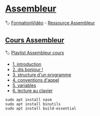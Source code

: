 # [Assembleur](#)

:label: [FormationVidéo](https://github.com/jasonchampagne/FormationVideo) - [Ressource Assembleur](https://github.com/jasonchampagne/FormationVideo/tree/master/Ressources/Assembleur)

## [Cours Assembleur](#)
:label: [Playlist Assembleur cours](https://github.com/jasonchampagne/FormationVideo/blob/master/Playlists/assembleur-cours.md)

+ [1. introduction](001_introduction/note.md)
+ [2. dis bonjour !](002_dis_bonjour/note.md)
+ [3. structure d'un programme](003_structure_d'un_programme/note.md)
+ [4. conventions d'appel](004_conventions_d'appel/note.md)
+ [5. variables](005_variables/note.md)
+ [6. lecture au clavier](006_lecture_au_clavier/note.md)


```
sudo apt install nasm
sudo apt install binutils
sudo apt install build-essential
```